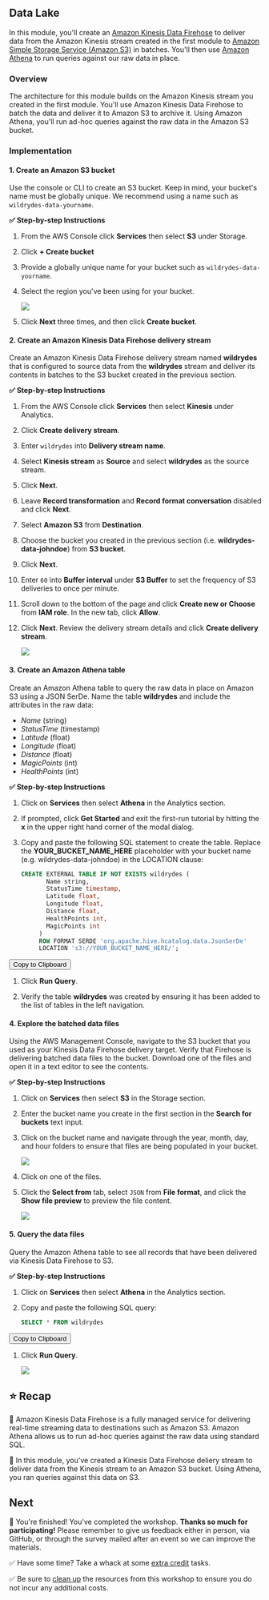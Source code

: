 ## Data Lake

In this module, you'll create an [Amazon Kinesis Data Firehose][firehose] to
deliver data from the Amazon Kinesis stream created in the first module to
[Amazon Simple Storage Service (Amazon S3)][s3] in batches. You'll then use
[Amazon Athena][athena] to run queries against our raw data in place.

### Overview

The architecture for this module builds on the Amazon Kinesis stream you
created in the first module. You'll use Amazon Kinesis Data Firehose to batch
the data and deliver it to Amazon S3 to archive it. Using Amazon Athena, you'll
run ad-hoc queries against the raw data in the Amazon S3 bucket.

### Implementation

#### 1. Create an Amazon S3 bucket

Use the console or CLI to create an S3 bucket. Keep in mind, your bucket's name
must be globally unique. We recommend using a name such as
`wildrydes-data-yourname`.

**:white_check_mark: Step-by-step Instructions**

1. From the AWS Console click **Services** then select **S3** under Storage.

1. Click **+ Create bucket**

1. Provide a globally unique name for your bucket such as
   `wildrydes-data-yourname`.

1. Select the region you've been using for your bucket.

    ![](images/data-lake-create-bucket.png)</kbd>

1. Click **Next** three times, and then click **Create bucket**.

#### 2. Create an Amazon Kinesis Data Firehose delivery stream

Create an Amazon Kinesis Data Firehose delivery stream named **wildrydes** that is
configured to source data from the **wildrydes** stream and deliver its contents
in batches to the S3 bucket created in the previous section.

**:white_check_mark: Step-by-step Instructions**

1. From the AWS Console click **Services** then select **Kinesis** under
   Analytics.

1. Click **Create delivery stream**.

1. Enter `wildrydes` into **Delivery stream name**.

1. Select **Kinesis stream** as **Source** and select **wildrydes** as the
   source stream.

1. Click **Next**.

1. Leave **Record transformation** and **Record format conversation** disabled
   and click **Next**.

1. Select **Amazon S3** from **Destination**.

1. Choose the bucket you created in the previous section (i.e.
   **wildrydes-data-johndoe**) from **S3 bucket**.

1. Click **Next**.

1. Enter `60` into **Buffer interval** under **S3 Buffer** to set the frequency
   of S3 deliveries to once per minute.

1. Scroll down to the bottom of the page and click **Create new or Choose**
   from **IAM role**. In the new tab, click **Allow**.

1. Click **Next**. Review the delivery stream details and click **Create
   delivery stream**.

    ![](images/data-lake-delivery-stream-details.png)</kbd>

#### 3. Create an Amazon Athena table

Create an Amazon Athena table to query the raw data in place on Amazon S3 using
a JSON SerDe. Name the table **wildrydes** and include the attributes in the raw
data:

- _Name_ (string)
- _StatusTime_ (timestamp)
- _Latitude_ (float)
- _Longitude_ (float)
- _Distance_ (float)
- _MagicPoints_ (int)
- _HealthPoints_ (int)

**:white_check_mark: Step-by-step Instructions**

1. Click on **Services** then select **Athena** in the Analytics section.

1. If prompted, click **Get Started** and exit the first-run tutorial by hitting
   the **x** in the upper right hand corner of the modal dialog.

1. Copy and paste the following SQL statement to create the table. Replace the
   **YOUR_BUCKET_NAME_HERE** placeholder with your bucket name (e.g.
   wildrydes-data-johndoe) in the LOCATION clause:

    ```sql
    CREATE EXTERNAL TABLE IF NOT EXISTS wildrydes (
           Name string,
           StatusTime timestamp,
           Latitude float,
           Longitude float,
           Distance float,
           HealthPoints int,
           MagicPoints int
         )
         ROW FORMAT SERDE 'org.apache.hive.hcatalog.data.JsonSerDe'
         LOCATION 's3://YOUR_BUCKET_NAME_HERE/';
    ```
<button class="btn btn-outline-primary copy">Copy to Clipboard</button>

1. Click **Run Query**.

1. Verify the table **wildrydes** was created by ensuring it has been added to
   the list of tables in the left navigation.

#### 4. Explore the batched data files

Using the AWS Management Console, navigate to the S3 bucket that you used as
your Kinesis Data Firehose delivery target. Verify that Firehose is delivering
batched data files to the bucket. Download one of the files and open it in a
text editor to see the contents.

**:white_check_mark: Step-by-step Instructions**

1. Click on **Services** then select **S3** in the Storage section.

1. Enter the bucket name you create in the first section in the **Search for
   buckets** text input.

1. Click on the bucket name and navigate through the year, month, day, and hour
   folders to ensure that files are being populated in your bucket.

    ![](images/data-lake-object-list.png)

1. Click on one of the files.

1. Click the **Select from** tab, select ``JSON`` from **File format**, and click
   the **Show file preview** to preview the file content.

    ![](images/data-lake-object-preview.png)


#### 5. Query the data files

Query the Amazon Athena table to see all records that have been delivered via
Kinesis Data Firehose to S3.

**:white_check_mark: Step-by-step Instructions**

1. Click on **Services** then select **Athena** in the Analytics section.

1. Copy and paste the following SQL query:

    ```sql
    SELECT * FROM wildrydes
    ```
<button class="btn btn-outline-primary copy">Copy to Clipboard</button>

1. Click **Run Query**.

    ![](images/data-lake-query-results.png)

[firehose]: https://aws.amazon.com/kinesis/firehose/
[s3]: https://aws.amazon.com/s3
[athena]: https://aws.amazon.com/athena
[client-installation]: ../README.md#kinesis-command-line-clients
[shard-iterator-type-documentation]: http://docs.aws.amazon.com/kinesis/latest/APIReference/API_GetShardIterator.html#Streams-GetShardIterator-request-ShardIteratorType

## :star: Recap

:key: Amazon Kinesis Data Firehose is a fully managed service for delivering
real-time streaming data to destinations such as Amazon S3. Amazon Athena allows
us to run ad-hoc queries against the raw data using standard SQL.

:wrench: In this module, you've created a Kinesis Data Firehose deliery stream
to deliver data from the Kinesis stream to an Amazon S3 bucket. Using Athena,
you ran queries against this data on S3.

## Next

:tada: You're finished! You've completed the workshop. **Thanks so much
for participating!** Please remember to give us feedback either in person, via
GitHub, or through the survey mailed after an event so we can improve the
materials.

:white_check_mark: Have some time? Take a whack at some [extra
credit][extra-credit] tasks.

:white_check_mark: Be sure to [clean up][cleanup] the resources from this
workshop to ensure you do not incur any additional costs.

[extra-credit]: extra-credit.html
[cleanup]: cleanup.html
